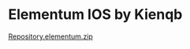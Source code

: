 # Elementum IOS by Kienqb

[Repository.elementum.zip](https://github.com/kienqb94/kienqb94.github.io/raw/master/plugin.video.elementum-0.1.86.darwin_x64.zip)
